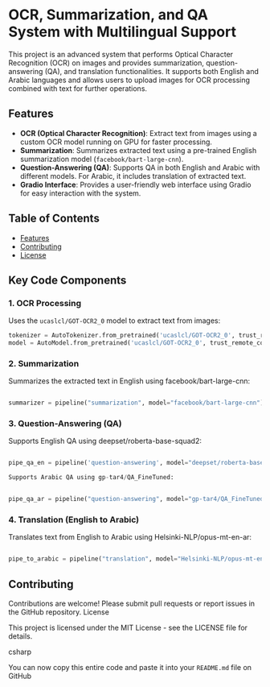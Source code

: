 # OCR, Summarization, and QA System with Multilingual Support

This project is an advanced system that performs Optical Character Recognition (OCR) on images and provides summarization, question-answering (QA), and translation functionalities. It supports both English and Arabic languages and allows users to upload images for OCR processing combined with text for further operations.

## Features

- **OCR (Optical Character Recognition)**: Extract text from images using a custom OCR model running on GPU for faster processing.
- **Summarization**: Summarizes extracted text using a pre-trained English summarization model (`facebook/bart-large-cnn`).
- **Question-Answering (QA)**: Supports QA in both English and Arabic with different models. For Arabic, it includes translation of extracted text.
- **Gradio Interface**: Provides a user-friendly web interface using Gradio for easy interaction with the system.

## Table of Contents


- [Features](#features)
- [Contributing](#contributing)
- [License](#license)



## Key Code Components

### 1. OCR Processing

Uses the `ucaslcl/GOT-OCR2_0` model to extract text from images:

```python
tokenizer = AutoTokenizer.from_pretrained('ucaslcl/GOT-OCR2_0', trust_remote_code=True)
model = AutoModel.from_pretrained('ucaslcl/GOT-OCR2_0', trust_remote_code=True, device_map='cuda')
```

### 2. Summarization

Summarizes the extracted text in English using facebook/bart-large-cnn:

```python

summarizer = pipeline("summarization", model="facebook/bart-large-cnn")
```

### 3. Question-Answering (QA)

Supports English QA using deepset/roberta-base-squad2:

```python

pipe_qa_en = pipeline('question-answering', model="deepset/roberta-base-squad2")

Supports Arabic QA using gp-tar4/QA_FineTuned:
```
```python

pipe_qa_ar = pipeline("question-answering", model="gp-tar4/QA_FineTuned")
```
### 4. Translation (English to Arabic)

Translates text from English to Arabic using Helsinki-NLP/opus-mt-en-ar:

```python

pipe_to_arabic = pipeline("translation", model="Helsinki-NLP/opus-mt-en-ar")
```
## Contributing

Contributions are welcome! Please submit pull requests or report issues in the GitHub repository.
License

This project is licensed under the MIT License - see the LICENSE file for details.

csharp


You can now copy this entire code and paste it into your `README.md` file on GitHub
